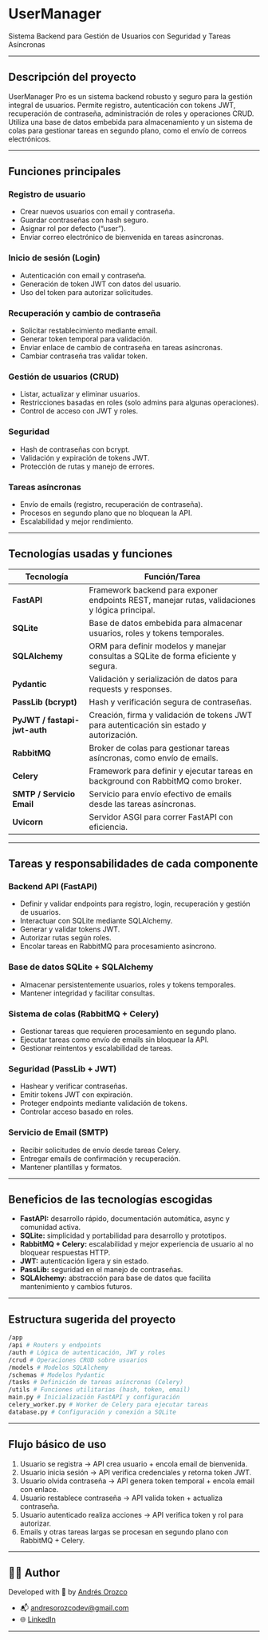 # UserManager

Sistema Backend para Gestión de Usuarios con Seguridad y Tareas Asíncronas

---

## Descripción del proyecto

UserManager Pro es un sistema backend robusto y seguro para la gestión integral de usuarios. Permite registro, autenticación con tokens JWT, recuperación de contraseña, administración de roles y operaciones CRUD. Utiliza una base de datos embebida para almacenamiento y un sistema de colas para gestionar tareas en segundo plano, como el envío de correos electrónicos.

---

## Funciones principales

### Registro de usuario
- Crear nuevos usuarios con email y contraseña.
- Guardar contraseñas con hash seguro.
- Asignar rol por defecto (“user”).
- Enviar correo electrónico de bienvenida en tareas asíncronas.

### Inicio de sesión (Login)
- Autenticación con email y contraseña.
- Generación de token JWT con datos del usuario.
- Uso del token para autorizar solicitudes.

### Recuperación y cambio de contraseña
- Solicitar restablecimiento mediante email.
- Generar token temporal para validación.
- Enviar enlace de cambio de contraseña en tareas asíncronas.
- Cambiar contraseña tras validar token.

### Gestión de usuarios (CRUD)
- Listar, actualizar y eliminar usuarios.
- Restricciones basadas en roles (solo admins para algunas operaciones).
- Control de acceso con JWT y roles.

### Seguridad
- Hash de contraseñas con bcrypt.
- Validación y expiración de tokens JWT.
- Protección de rutas y manejo de errores.

### Tareas asíncronas
- Envío de emails (registro, recuperación de contraseña).
- Procesos en segundo plano que no bloquean la API.
- Escalabilidad y mejor rendimiento.

---

## Tecnologías usadas y funciones

| Tecnología         | Función/Tarea                                                                                      |
|--------------------|--------------------------------------------------------------------------------------------------|
| **FastAPI**        | Framework backend para exponer endpoints REST, manejar rutas, validaciones y lógica principal.   |
| **SQLite**         | Base de datos embebida para almacenar usuarios, roles y tokens temporales.                        |
| **SQLAlchemy**     | ORM para definir modelos y manejar consultas a SQLite de forma eficiente y segura.               |
| **Pydantic**       | Validación y serialización de datos para requests y responses.                                   |
| **PassLib (bcrypt)**| Hash y verificación segura de contraseñas.                                                      |
| **PyJWT / fastapi-jwt-auth** | Creación, firma y validación de tokens JWT para autenticación sin estado y autorización. |
| **RabbitMQ**       | Broker de colas para gestionar tareas asíncronas, como envío de emails.                          |
| **Celery**         | Framework para definir y ejecutar tareas en background con RabbitMQ como broker.                  |
| **SMTP / Servicio Email** | Servicio para envío efectivo de emails desde las tareas asíncronas.                         |
| **Uvicorn**        | Servidor ASGI para correr FastAPI con eficiencia.                                               |

---

## Tareas y responsabilidades de cada componente

### Backend API (FastAPI)
- Definir y validar endpoints para registro, login, recuperación y gestión de usuarios.
- Interactuar con SQLite mediante SQLAlchemy.
- Generar y validar tokens JWT.
- Autorizar rutas según roles.
- Encolar tareas en RabbitMQ para procesamiento asíncrono.

### Base de datos SQLite + SQLAlchemy
- Almacenar persistentemente usuarios, roles y tokens temporales.
- Mantener integridad y facilitar consultas.

### Sistema de colas (RabbitMQ + Celery)
- Gestionar tareas que requieren procesamiento en segundo plano.
- Ejecutar tareas como envío de emails sin bloquear la API.
- Gestionar reintentos y escalabilidad de tareas.

### Seguridad (PassLib + JWT)
- Hashear y verificar contraseñas.
- Emitir tokens JWT con expiración.
- Proteger endpoints mediante validación de tokens.
- Controlar acceso basado en roles.

### Servicio de Email (SMTP)
- Recibir solicitudes de envío desde tareas Celery.
- Entregar emails de confirmación y recuperación.
- Mantener plantillas y formatos.

---

## Beneficios de las tecnologías escogidas

- **FastAPI:** desarrollo rápido, documentación automática, async y comunidad activa.
- **SQLite:** simplicidad y portabilidad para desarrollo y prototipos.
- **RabbitMQ + Celery:** escalabilidad y mejor experiencia de usuario al no bloquear respuestas HTTP.
- **JWT:** autenticación ligera y sin estado.
- **PassLib:** seguridad en el manejo de contraseñas.
- **SQLAlchemy:** abstracción para base de datos que facilita mantenimiento y cambios futuros.

---

## Estructura sugerida del proyecto

```bash
/app
/api # Routers y endpoints
/auth # Lógica de autenticación, JWT y roles
/crud # Operaciones CRUD sobre usuarios
/models # Modelos SQLAlchemy
/schemas # Modelos Pydantic
/tasks # Definición de tareas asíncronas (Celery)
/utils # Funciones utilitarias (hash, token, email)
main.py # Inicialización FastAPI y configuración
celery_worker.py # Worker de Celery para ejecutar tareas
database.py # Configuración y conexión a SQLite
```

---

## Flujo básico de uso

1. Usuario se registra → API crea usuario + encola email de bienvenida.
2. Usuario inicia sesión → API verifica credenciales y retorna token JWT.
3. Usuario olvida contraseña → API genera token temporal + encola email con enlace.
4. Usuario restablece contraseña → API valida token + actualiza contraseña.
5. Usuario autenticado realiza acciones → API verifica token y rol para autorizar.
6. Emails y otras tareas largas se procesan en segundo plano con RabbitMQ + Celery.

---

## 👨‍💻 Author

Developed with 💙 by [Andrés Orozco](https://github.com/AndresOrozcoDev)

- 📬 [andresorozcodev@gmail.com](mailto:andresorozcodev@gmail.com)
- 🌐 [LinkedIn](https://www.linkedin.com/in/andresorozcodev)

---
